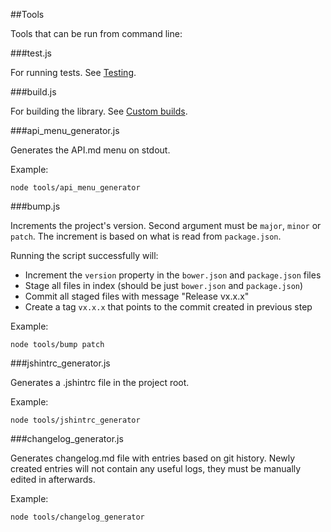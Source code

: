 ##Tools

Tools that can be run from command line:

###test.js

For running tests. See [Testing](../#testing).

###build.js

For building the library. See [Custom builds](../#custom-builds).

###api_menu_generator.js

Generates the API.md menu on stdout.

Example:

    node tools/api_menu_generator

###bump.js

Increments the project's version. Second argument must be `major`, `minor` or `patch`. The increment
is based on what is read from `package.json`.

Running the script successfully will:

 - Increment the `version` property in the `bower.json` and `package.json` files
 - Stage all files in index (should be just `bower.json` and `package.json`)
 - Commit all staged files with message "Release vx.x.x"
 - Create a tag `vx.x.x` that points to the commit created in previous step

Example:

    node tools/bump patch

###jshintrc_generator.js

Generates a .jshintrc file in the project root.

Example:

    node tools/jshintrc_generator

###changelog_generator.js

Generates changelog.md file with entries based on git history. Newly created entries will not contain
any useful logs, they must be manually edited in afterwards.

Example:

    node tools/changelog_generator
